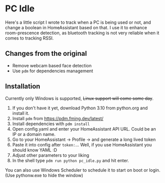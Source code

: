 # PC Idle

Here's a little script I wrote to track when a PC is being used or not, and change a boolean in HomeAssistant based on
that. I use it to enhance room-prescence detection, as bluetooth tracking is not very reliable when it comes to tracking
RSSI.

## Changes from the original

- Remove webcam based face detection
- Use `pdm` for dependencies management

## Installation

Currently only Windows is supported, ~~Linux support will come some day~~.

1. If you don't have it yet, download Python 3.10 from python.org and install it.
2. Install `pdm` from <https://pdm.fming.dev/latest/>
3. Install dependencies with `pdm install`
4. Open config.yaml and enter your HomeAssistant API URL. Could be an IP or a domain name.
5. Go to your HomeAssistant -> Profile -> and generate a long lived token
6. Paste it into config after `token:`... Well, if you use HomeAssistant you should know YAML :D
7. Adjust other parameters to your liking
8. In the shell type `pdm run python pc_idle.py` and hit enter.

You can also use Windows Scheduler to schedule it to start on boot or login. (Use pythonw.exe to hide the window)

